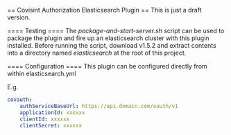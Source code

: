 == Covisint Authorization Elasticsearch Plugin ==
This is just a draft version.

==== Testing ====
The _package-and-start-server.sh_ script can be used to package the plugin and fire up an 
elasticsearch cluster with this plugin installed. Before running the script, download v1.5.2 and 
extract contents into a directory named _elasticsearch_ at the root of this project. 

==== Configuration ====
This plugin can be configured directly from within elasticsearch.yml

E.g.

```yaml
covauth:
    authServiceBaseUrl: https://api.domain.com/oauth/v1
	applicationId: xxxxxx
	clientId: xxxxxx
	clientSecret: xxxxxx
```
